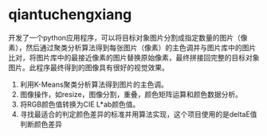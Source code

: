# qiantuchengxiang
开发了一个python应用程序，可以将目标对象图片分割成指定数量的图片（像素），然后通过聚类分析算法得到每张图片（像素）的主色调并与图片库中的图片比对，将图片库中的最接近像素的图片替换原始像素，最终拼接回完整的目标对象图片。此程序最终得到的图像具有很好的视觉效果。

1. 利用K-Means聚类分析算法得到图片的主色调。
2. 图像操作，如resize，图像分割，重叠，颜色矩阵运算和颜色数据分析。
3. 将RGB颜色值转换为CIE L*ab颜色值。
4. 寻找最适合的判定颜色差异的标准并用算法实现，这个项目使用的是deltaE值判断颜色差异
